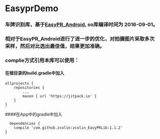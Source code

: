 EasyprDemo
=
### 车牌识别库，基于[EasyPR_Android](https://github.com/linuxxx/EasyPR_Android), so库编译时间为 2016-09-01。
### 相对于EasyPR_Android进行了进一步的优化，对拍摄图片采取多次采样，然后对比选出最佳值，结果更加准确。

### complie方式引用本库可以使用：
#### 在根目录的build.gradle中加入
```
allprojects {
	repositories {
		...
		maven { url 'https://jitpack.io' }
	}
}
```
####在App中的gradle中加入
```
  dependencies {
	compile 'com.github.zcolin:zcolin_EasyPRLib:1.1.2'
}
```
